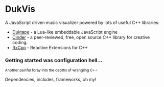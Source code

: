 # DukVis

A JavaScript driven music visualizer powered by lots of useful C++ libraries:

* [Duktape](https://github.com/svaarala/duktape) - a Lua-like embeddable JavaScript engine
* [Cinder](github.com/cinder/Cinder) - a peer-reviewed, free, open source C++ library for creative coding.
* [RxCpp](https://github.com/Reactive-Extensions/RxCpp) - Reactive Extensions for C++

### Getting started was configuration hell...

<small>Another painful foray into the depths of wrangling C++</small>

Dependencies, includes, frameworks, oh my!
